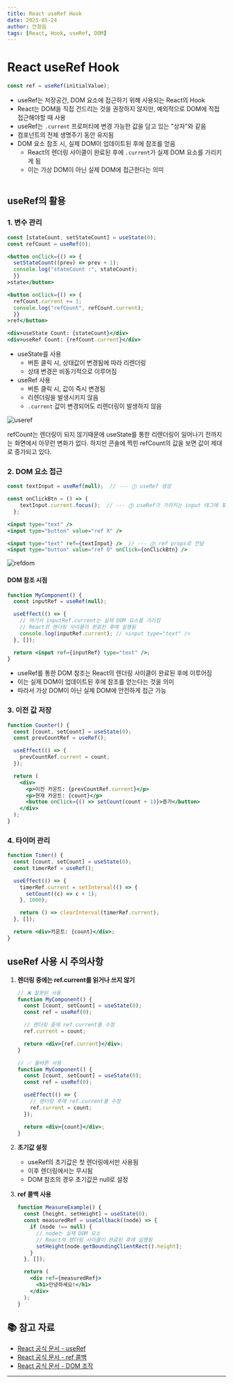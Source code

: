 ```yaml
---
title: React useRef Hook
date: 2023-05-24
author: 안정음
tags: [React, Hook, useRef, DOM]
---
```


# React useRef Hook

```jsx
const ref = useRef(initialValue);
```

- useRef는 저장공간, DOM 요소에 접근하기 위해 사용되는 React의 Hook
- React는 DOM을 직접 건드리는 것을 권장하지 않지만, 예외적으로 DOM에 직접 접근해야할 때 사용
- useRef는 `.current` 프로퍼티에 변경 가능한 값을 담고 있는 "상자"와 같음
- 컴포넌트의 전체 생명주기 동안 유지됨
- DOM 요소 참조 시, 실제 DOM이 업데이트된 후에 참조를 얻음
  - React의 렌더링 사이클이 완료된 후에 `.current`가 실제 DOM 요소를 가리키게 됨
  - 이는 가상 DOM이 아닌 실제 DOM에 접근한다는 의미
    <br><br>

## useRef의 활용

### 1. 변수 관리

```jsx
const [stateCount, setStateCount] = useState(0);
const refCount = useRef(0);

<button onClick={() => {
  setStateCount((prev) => prev + 1);
  console.log("stateCount :", stateCount);
  }}
>state</button>

<button onClick={() => {
  refCount.current += 1;
  console.log("refCount", refCount.current);
  }}
>ref</button>

<div>useState Count: {stateCount}</div>
<div>useRef Count: {refCount.current}</div>
```

- useState를 사용
  - 버튼 클릭 시, 상태값이 변경됨에 따라 리렌더링
  - 상태 변경은 비동기적으로 이루어짐
- useRef 사용
  - 버튼 클릭 시, 값이 즉시 변경됨
  - 리렌더링을 발생시키지 않음
  - `.current` 값이 변경되어도 리렌더링이 발생하지 않음

![useref](https://github.com/July249/get_a_job/assets/77143425/9e5e28ad-dea7-463e-b34f-abc33920a5d9)

refCount는 렌더링이 되지 않기때문에 useState를 통한 리렌더링이 일어나기 전까지는 화면에서 아무런 변화가 없다. 하지만 콘솔에 찍힌 refCount의 값을 보면 값이 제대로 증가되고 있다.

### 2. DOM 요소 접근

```jsx
const textInput = useRef(null);  // --- ⓵ useRef 생성

const onClickBtn = () => {
    textInput.current.focus();  // --- ⓷ useRef가 가리키는 input 태그에 포커스 이벤트 적용
  };

<input type="text" />
<input type="button" value="ref X" />

<input type="text" ref={textInput} />  // --- ⓶ ref props로 전달
<input type="button" value="ref O" onClick={onClickBtn} />
```

![refdom](https://github.com/July249/get_a_job/assets/77143425/a5fa6075-d428-48eb-8dc2-7aefad038ce2)

#### DOM 참조 시점

```jsx
function MyComponent() {
  const inputRef = useRef(null);

  useEffect(() => {
    // 여기서 inputRef.current는 실제 DOM 요소를 가리킴
    // React의 렌더링 사이클이 완료된 후에 실행됨
    console.log(inputRef.current); // <input type="text" />
  }, []);

  return <input ref={inputRef} type="text" />;
}
```

- useRef를 통한 DOM 참조는 React의 렌더링 사이클이 완료된 후에 이루어짐
- 이는 실제 DOM이 업데이트된 후에 참조를 얻는다는 것을 의미
- 따라서 가상 DOM이 아닌 실제 DOM에 안전하게 접근 가능

### 3. 이전 값 저장

```jsx
function Counter() {
  const [count, setCount] = useState(0);
  const prevCountRef = useRef();

  useEffect(() => {
    prevCountRef.current = count;
  });

  return (
    <div>
      <p>이전 카운트: {prevCountRef.current}</p>
      <p>현재 카운트: {count}</p>
      <button onClick={() => setCount(count + 1)}>증가</button>
    </div>
  );
}
```

### 4. 타이머 관리

```jsx
function Timer() {
  const [count, setCount] = useState(0);
  const timerRef = useRef();

  useEffect(() => {
    timerRef.current = setInterval(() => {
      setCount((c) => c + 1);
    }, 1000);

    return () => clearInterval(timerRef.current);
  }, []);

  return <div>카운트: {count}</div>;
}
```

## useRef 사용 시 주의사항

1. **렌더링 중에는 ref.current를 읽거나 쓰지 않기**

   ```jsx
   // ❌ 잘못된 사용
   function MyComponent() {
     const [count, setCount] = useState(0);
     const ref = useRef(0);

     // 렌더링 중에 ref.current를 수정
     ref.current = count;

     return <div>{ref.current}</div>;
   }

   // ✅ 올바른 사용
   function MyComponent() {
     const [count, setCount] = useState(0);
     const ref = useRef(0);

     useEffect(() => {
       // 렌더링 후에 ref.current를 수정
       ref.current = count;
     });

     return <div>{count}</div>;
   }
   ```

2. **초기값 설정**

   - useRef의 초기값은 첫 렌더링에서만 사용됨
   - 이후 렌더링에서는 무시됨
   - DOM 참조의 경우 초기값은 null로 설정

3. **ref 콜백 사용**

   ```jsx
   function MeasureExample() {
     const [height, setHeight] = useState(0);
     const measuredRef = useCallback((node) => {
       if (node !== null) {
         // node는 실제 DOM 요소
         // React의 렌더링 사이클이 완료된 후에 실행됨
         setHeight(node.getBoundingClientRect().height);
       }
     }, []);

     return (
       <div ref={measuredRef}>
         <h1>안녕하세요!</h1>
       </div>
     );
   }
   ```

## 📚 참고 자료

- [React 공식 문서 - useRef](https://react.dev/reference/react/useRef)
- [React 공식 문서 - ref 콜백](https://react.dev/learn/manipulating-the-dom-with-refs#how-to-manage-a-list-of-refs-using-a-ref-callback)
- [React 공식 문서 - DOM 조작](https://react.dev/learn/manipulating-the-dom-with-refs)

---
